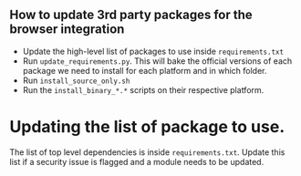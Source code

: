 How to update 3rd party packages for the browser integration
------------------------------------------------------------

- Update the high-level list of packages to use inside `requirements.txt`
- Run `update_requirements.py`. This will bake the official versions of each
   package we need to install for each platform and in which folder.
- Run `install_source_only.sh`
- Run the `install_binary_*.*` scripts on their respective platform.

# Updating the list of package to use.

The list of top level dependencies is inside `requirements.txt`. Update this list if a security
issue is flagged and a module needs to be updated.
